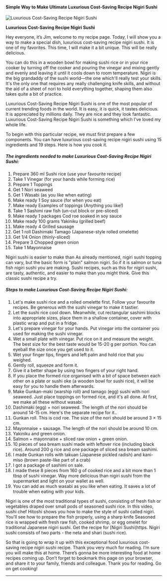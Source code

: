             

#### Simple Way to Make Ultimate Luxurious Cost-Saving Recipe Nigiri Sushi

![Luxurious Cost-Saving Recipe Nigiri Sushi](https://img-global.cpcdn.com/recipes/5418648989597696/751x532cq70/luxurious-cost-saving-recipe-nigiri-sushi-recipe-main-photo.jpg)

**Luxurious Cost-Saving Recipe Nigiri Sushi**

Hey everyone, it’s Jim, welcome to my recipe page. Today, I will show you a way to make a special dish, luxurious cost-saving recipe nigiri sushi. It is one of my favorites. This time, I will make it a bit unique. This will be really delicious.

You can do this in a wooden bowl for making sushi rice or in your rice cooker by turning off the cooker and pouring the vinegar and mixing gently and evenly and leaving it until it cools down to room temperature. Nigiri is the big grandaddy of the sushi world—the one which'll really test your skills. It's the only one that requires any really challenging knife skills, and without the aid of a sheet of nori to hold everything together, shaping them also takes quite a bit of practice.

Luxurious Cost-Saving Recipe Nigiri Sushi is one of the most popular of current trending foods in the world. It is easy, it is quick, it tastes delicious. It is appreciated by millions daily. They are nice and they look fantastic. Luxurious Cost-Saving Recipe Nigiri Sushi is something which I’ve loved my whole life.

To begin with this particular recipe, we must first prepare a few components. You can have luxurious cost-saving recipe nigiri sushi using 15 ingredients and 19 steps. Here is how you cook it.

##### The ingredients needed to make Luxurious Cost-Saving Recipe Nigiri Sushi:

1.  Prepare 360 ml Sushi rice (use your favourite recipe)
2.  Take 1 Vinegar (for your hands while forming rice)
3.  Prepare 1 Toppings
4.  Get 1 Nori seaweed
5.  Get 1 Wasabi (as you like when eating)
6.  Make ready 1 Soy sauce (for when you eat)
7.  Make ready Examples of toppings (Anything you like!)
8.  Take 1 Sashimi raw fish (un-cut block or pre-sliced)
9.  Make ready 1 packages Cod roe soaked in soy sauce
10.  Make ready 100 grams Yakiniku (grilled beef)
11.  Make ready 4 Grilled sausage
12.  Get 1 roll Dashimaki Tamago (Japanese-style rolled omelette)
13.  Get 1/4 Onion (thinly-sliced)
14.  Prepare 3 Chopped green onion
15.  Take 1 Mayonnaise

Nigiri sushi is easier to make than As already mentioned, nigiri sushi topping can vary, but the basic form is "plain" salmon nigiri. So if it is salmon or tuna fish nigiri sushi you are making. Sushi recipes, such as this for nigiri sushi, are tasty, authentic, and easier to make than you might think. Give this classic sushi recipe a try.

##### Steps to make Luxurious Cost-Saving Recipe Nigiri Sushi:

1.  Let's make sushi rice and a rolled omelette first. Follow your favourite recipes. Be generous with the sushi vinegar to make it tastier.
2.  Let the sushi rice cool down. Meanwhile, cut rectangular sashimi blocks into appropriate sizes, place them in a shallow container, cover with plastic wrap and put in a fridge.
3.  Let's prepare vinegar for your hands. Put vinegar into the container you used for making the sushi vinegar.
4.  Wet a small plate with vinegar. Put rice on it and measure the weight. The best size for the best taste would be 15-20 g per portion. You can eyeball the size once you get used to it.
5.  Wet your finger tips, fingers and left palm and hold rice that you weighed.
6.  Gently roll, squeeze and form it.
7.  Give it a better shape by using two fingers of your right hand.
8.  If you place the formed rice organised with a bit of space between each other on a plate or sushi oke (a wooden bowl for sushi rice), it will be easy for you to handle them afterwards.
9.  Make Gunkan-maki (warship roll) and tamago (egg) sushi with nori seaweed. Just place toppings on formed rice, and it's all done. At first, we make all these without wasabi.
10.  Dashimaki (egg) + nori seaweed. The length of the nori should be around 14-15 cm. Here's the separate recipe for it..
11.  Gunkan roll. This is cod roe. The size of the nori should be around 3 × 15 cm.
12.  Mayonnaise + sausage. The length of the nori should be around 10 cm.
13.  Yakiniku and green onion.
14.  Salmon + mayonnaise + sliced raw onion + green onion.
15.  10 pieces of sea bream sushi made with leftover rice (including black rice). Around 200 g rice and one package of sliced sea bream sashimi.
16.  I made Gunkan rolls with takuan (Japanese pickled radish) and kani-miso (brown paste-like part of a crab)
17.  I got a package of sashimi on sale.
18.  I made these 8 pieces from 160 g of cooked rice and a bit more than 1 tbsp of sushi vinegar. Way more delicious than nigiri sushi from the supermarket and light on your wallet as well.
19.  You can add as much wasabi as you like when eating. It saves a lot of trouble when eating with your kids.

Nigiri is one of the most traditional types of sushi, consisting of fresh fish or vegetables draped over small pods of seasoned sushi rice. In this video, sushi chef Hitoshi shows you how to make the style of sushi called nigiri. You'll see how to prepare the fish properly, using a sharp knife Seasoned rice is wrapped with fresh raw fish, cooked shrimp, or egg omelet for traditional Japanese nigiri sushi. Get the recipe for \[Nigiri Sushi(https. Nigiri sushi consists of two parts - the neta and shari (sushi rice).

So that is going to wrap it up with this exceptional food luxurious cost-saving recipe nigiri sushi recipe. Thank you very much for reading. I’m sure you will make this at home. There’s gonna be more interesting food at home recipes coming up. Don’t forget to bookmark this page on your browser, and share it to your family, friends and colleague. Thank you for reading. Go on get cooking!

* * *